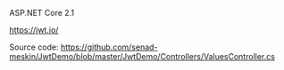ASP.NET Core 2.1

https://jwt.io/

Source code:
https://github.com/senad-meskin/JwtDemo/blob/master/JwtDemo/Controllers/ValuesController.cs
